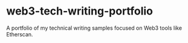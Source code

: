 # web3-tech-writing-portfolio
A portfolio of my technical writing samples focused on Web3 tools like Etherscan.
